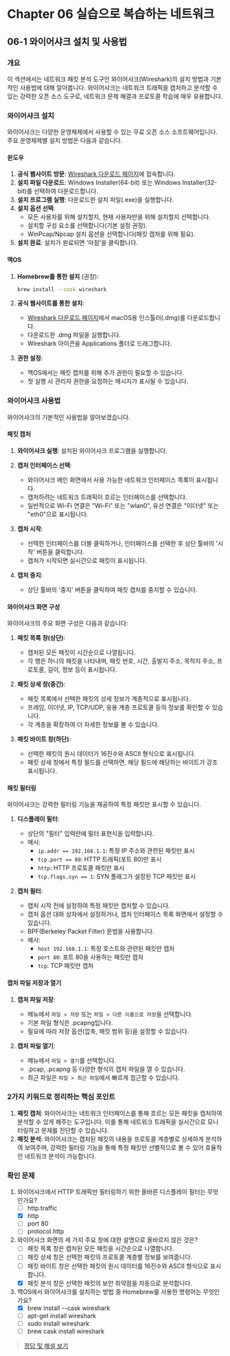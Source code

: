 # Chapter 06 실습으로 복습하는 네트워크

## 06-1 와이어샤크 설치 및 사용법

### 개요
이 섹션에서는 네트워크 패킷 분석 도구인 와이어샤크(Wireshark)의 설치 방법과 기본적인 사용법에 대해 알아봅니다. 와이어샤크는 네트워크 트래픽을 캡처하고 분석할 수 있는 강력한 오픈 소스 도구로, 네트워크 문제 해결과 프로토콜 학습에 매우 유용합니다.

### 와이어샤크 설치

와이어샤크는 다양한 운영체제에서 사용할 수 있는 무료 오픈 소스 소프트웨어입니다. 주요 운영체제별 설치 방법은 다음과 같습니다.

#### 윈도우

1. **공식 웹사이트 방문**: [Wireshark 다운로드 페이지](https://www.wireshark.org/download.html)에 접속합니다.
2. **설치 파일 다운로드**: Windows Installer(64-bit) 또는 Windows Installer(32-bit)를 선택하여 다운로드합니다.
3. **설치 프로그램 실행**: 다운로드한 설치 파일(.exe)을 실행합니다.
4. **설치 옵션 선택**:
   - 모든 사용자를 위해 설치할지, 현재 사용자만을 위해 설치할지 선택합니다.
   - 설치할 구성 요소를 선택합니다(기본 설정 권장).
   - WinPcap/Npcap 설치 옵션을 선택합니다(패킷 캡처를 위해 필요).
5. **설치 완료**: 설치가 완료되면 '마침'을 클릭합니다.

#### 맥OS

1. **Homebrew를 통한 설치** (권장):
   ```bash
   brew install --cask wireshark
   ```

2. **공식 웹사이트를 통한 설치**:
   - [Wireshark 다운로드 페이지](https://www.wireshark.org/download.html)에서 macOS용 인스톨러(.dmg)를 다운로드합니다.
   - 다운로드한 .dmg 파일을 실행합니다.
   - Wireshark 아이콘을 Applications 폴더로 드래그합니다.

3. **권한 설정**:
   - 맥OS에서는 패킷 캡처를 위해 추가 권한이 필요할 수 있습니다.
   - 첫 실행 시 관리자 권한을 요청하는 메시지가 표시될 수 있습니다.

### 와이어샤크 사용법

와이어샤크의 기본적인 사용법을 알아보겠습니다.

#### 패킷 캡처

1. **와이어샤크 실행**: 설치된 와이어샤크 프로그램을 실행합니다.

2. **캡처 인터페이스 선택**:
   - 와이어샤크 메인 화면에서 사용 가능한 네트워크 인터페이스 목록이 표시됩니다.
   - 캡처하려는 네트워크 트래픽이 흐르는 인터페이스를 선택합니다.
   - 일반적으로 Wi-Fi 연결은 "Wi-Fi" 또는 "wlan0", 유선 연결은 "이더넷" 또는 "eth0"으로 표시됩니다.

3. **캡처 시작**:
   - 선택한 인터페이스를 더블 클릭하거나, 인터페이스를 선택한 후 상단 툴바의 '시작' 버튼을 클릭합니다.
   - 캡처가 시작되면 실시간으로 패킷이 표시됩니다.

4. **캡처 중지**:
   - 상단 툴바의 '중지' 버튼을 클릭하여 패킷 캡처를 중지할 수 있습니다.

#### 와이어샤크 화면 구성

와이어샤크의 주요 화면 구성은 다음과 같습니다:

1. **패킷 목록 창(상단)**:
   - 캡처된 모든 패킷이 시간순으로 나열됩니다.
   - 각 행은 하나의 패킷을 나타내며, 패킷 번호, 시간, 출발지 주소, 목적지 주소, 프로토콜, 길이, 정보 등이 표시됩니다.

2. **패킷 상세 창(중간)**:
   - 패킷 목록에서 선택한 패킷의 상세 정보가 계층적으로 표시됩니다.
   - 프레임, 이더넷, IP, TCP/UDP, 응용 계층 프로토콜 등의 정보를 확인할 수 있습니다.
   - 각 계층을 확장하여 더 자세한 정보를 볼 수 있습니다.

3. **패킷 바이트 창(하단)**:
   - 선택한 패킷의 원시 데이터가 16진수와 ASCII 형식으로 표시됩니다.
   - 패킷 상세 창에서 특정 필드를 선택하면, 해당 필드에 해당하는 바이트가 강조 표시됩니다.

#### 패킷 필터링

와이어샤크는 강력한 필터링 기능을 제공하여 특정 패킷만 표시할 수 있습니다.

1. **디스플레이 필터**:
   - 상단의 "필터" 입력란에 필터 표현식을 입력합니다.
   - 예시:
     - `ip.addr == 192.168.1.1`: 특정 IP 주소와 관련된 패킷만 표시
     - `tcp.port == 80`: HTTP 트래픽(포트 80)만 표시
     - `http`: HTTP 프로토콜 패킷만 표시
     - `tcp.flags.syn == 1`: SYN 플래그가 설정된 TCP 패킷만 표시

2. **캡처 필터**:
   - 캡처 시작 전에 설정하여 특정 패킷만 캡처할 수 있습니다.
   - 캡처 옵션 대화 상자에서 설정하거나, 캡처 인터페이스 목록 화면에서 설정할 수 있습니다.
   - BPF(Berkeley Packet Filter) 문법을 사용합니다.
   - 예시:
     - `host 192.168.1.1`: 특정 호스트와 관련된 패킷만 캡처
     - `port 80`: 포트 80을 사용하는 패킷만 캡처
     - `tcp`: TCP 패킷만 캡처

#### 캡처 파일 저장과 열기

1. **캡처 파일 저장**:
   - 메뉴에서 `파일 > 저장` 또는 `파일 > 다른 이름으로 저장`을 선택합니다.
   - 기본 파일 형식은 .pcapng입니다.
   - 필요에 따라 저장 옵션(압축, 패킷 범위 등)을 설정할 수 있습니다.

2. **캡처 파일 열기**:
   - 메뉴에서 `파일 > 열기`를 선택합니다.
   - .pcap, .pcapng 등 다양한 형식의 캡처 파일을 열 수 있습니다.
   - 최근 파일은 `파일 > 최근 파일`에서 빠르게 접근할 수 있습니다.

### 2가지 키워드로 정리하는 핵심 포인트
1. **패킷 캡처**: 와이어샤크는 네트워크 인터페이스를 통해 흐르는 모든 패킷을 캡처하여 분석할 수 있게 해주는 도구입니다. 이를 통해 네트워크 트래픽을 실시간으로 모니터링하고 문제를 진단할 수 있습니다.
2. **패킷 분석**: 와이어샤크는 캡처된 패킷의 내용을 프로토콜 계층별로 상세하게 분석하여 보여주며, 강력한 필터링 기능을 통해 특정 패킷만 선별적으로 볼 수 있어 효율적인 네트워크 분석이 가능합니다.

### 확인 문제
1. 와이어샤크에서 HTTP 트래픽만 필터링하기 위한 올바른 디스플레이 필터는 무엇인가요?
   - [ ] http.traffic
   - [x] http
   - [ ] port 80
   - [ ] protocol http

2. 와이어샤크 화면의 세 가지 주요 창에 대한 설명으로 올바르지 않은 것은?
   - [ ] 패킷 목록 창은 캡처된 모든 패킷을 시간순으로 나열합니다.
   - [ ] 패킷 상세 창은 선택한 패킷의 프로토콜 계층별 정보를 보여줍니다.
   - [ ] 패킷 바이트 창은 선택한 패킷의 원시 데이터를 16진수와 ASCII 형식으로 표시합니다.
   - [x] 패킷 분석 창은 선택한 패킷의 보안 취약점을 자동으로 분석합니다.

3. 맥OS에서 와이어샤크를 설치하는 방법 중 Homebrew를 사용한 명령어는 무엇인가요?
   - [x] brew install --cask wireshark
   - [ ] apt-get install wireshark
   - [ ] sudo install wireshark
   - [ ] brew cask install wireshark

> [정답 및 해설 보기](../answers_and_explanations.md#06-1-와이어샤크-설치-및-사용법)